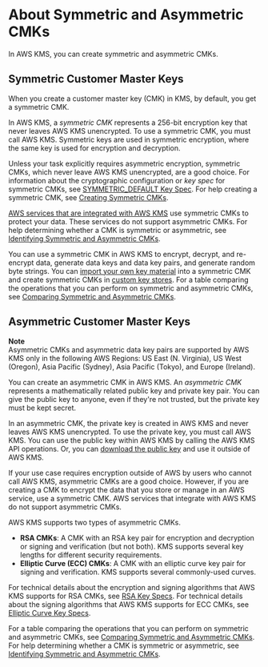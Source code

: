 # About Symmetric and Asymmetric CMKs<a name="symm-asymm-concepts"></a>

In AWS KMS, you can create symmetric and asymmetric CMKs\. 

## Symmetric Customer Master Keys<a name="symmetric-cmks"></a>

When you create a customer master key \(CMK\) in KMS, by default, you get a symmetric CMK\. 

In AWS KMS, a *symmetric CMK* represents a 256\-bit encryption key that never leaves AWS KMS unencrypted\. To use a symmetric CMK, you must call AWS KMS\. Symmetric keys are used in symmetric encryption, where the same key is used for encryption and decryption\.

Unless your task explicitly requires asymmetric encryption, symmetric CMKs, which never leave AWS KMS unencrypted, are a good choice\. For information about the cryptographic configuration or *key spec* for symmetric CMKs, see [SYMMETRIC\_DEFAULT Key Spec](symm-asymm-choose.md#key-spec-symmetric-default)\. For help creating a symmetric CMK, see [Creating Symmetric CMKs](create-keys.md#create-symmetric-cmk)\.

[AWS services that are integrated with AWS KMS](https://aws.amazon.com/kms/features/#AWS_Service_Integration) use symmetric CMKs to protect your data\. These services do not support asymmetric CMKs\. For help determining whether a CMK is symmetric or asymmetric, see [Identifying Symmetric and Asymmetric CMKs](find-symm-asymm.md)\.

You can use a symmetric CMK in AWS KMS to encrypt, decrypt, and re\-encrypt data, generate data keys and data key pairs, and generate random byte strings\. You can [import your own key material](importing-keys.md) into a symmetric CMK and create symmetric CMKs in [custom key stores](custom-key-store-overview.md)\. For a table comparing the operations that you can perform on symmetric and asymmetric CMKs, see [Comparing Symmetric and Asymmetric CMKs](symm-asymm-compare.md)\.

## Asymmetric Customer Master Keys<a name="asymmetric-cmks"></a>

**Note**  
Asymmetric CMKs and asymmetric data key pairs are supported by AWS KMS only in the following AWS Regions: US East \(N\. Virginia\), US West \(Oregon\), Asia Pacific \(Sydney\), Asia Pacific \(Tokyo\), and Europe \(Ireland\)\.

You can create an asymmetric CMK in AWS KMS\. An *asymmetric CMK* represents a mathematically related public key and private key pair\. You can give the public key to anyone, even if they're not trusted, but the private key must be kept secret\. 

In an asymmetric CMK, the private key is created in AWS KMS and never leaves AWS KMS unencrypted\. To use the private key, you must call AWS KMS\. You can use the public key within AWS KMS by calling the AWS KMS API operations\. Or, you can [download the public key](download-public-key.md) and use it outside of AWS KMS\.

If your use case requires encryption outside of AWS by users who cannot call AWS KMS, asymmetric CMKs are a good choice\. However, if you are creating a CMK to encrypt the data that you store or manage in an AWS service, use a symmetric CMK\. AWS services that integrate with AWS KMS do not support asymmetric CMKs\.

AWS KMS supports two types of asymmetric CMKs\. 
+ **RSA CMKs**: A CMK with an RSA key pair for encryption and decryption or signing and verification \(but not both\)\. KMS supports several key lengths for different security requirements\.
+ **Elliptic Curve \(ECC\) CMKs**: A CMK with an elliptic curve key pair for signing and verification\. KMS supports several commonly\-used curves\.

For technical details about the encryption and signing algorithms that AWS KMS supports for RSA CMKs, see [RSA Key Specs](symm-asymm-choose.md#key-spec-rsa)\. For technical details about the signing algorithms that AWS KMS supports for ECC CMKs, see [Elliptic Curve Key Specs](symm-asymm-choose.md#key-spec-ecc)\.

For a table comparing the operations that you can perform on symmetric and asymmetric CMKs, see [Comparing Symmetric and Asymmetric CMKs](symm-asymm-compare.md)\. For help determining whether a CMK is symmetric or asymmetric, see [Identifying Symmetric and Asymmetric CMKs](find-symm-asymm.md)\.
